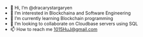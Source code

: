 - 👋 Hi, I’m @dracarystargaryen
- 👀 I’m interested in Blockchaina and Software Engineering
- 🌱 I’m currently learning Blockchain programming
- 💞️ I’m looking to collaborate on Cloudbase servers using SQL
- 📫 How to reach me 1015HuJ@gmail.com

<!---
dracarystargaryen/dracarystargaryen is a ✨ special ✨ repository because its `README.md` (this file) appears on your GitHub profile.
You can click the Preview link to take a look at your changes.
--->
